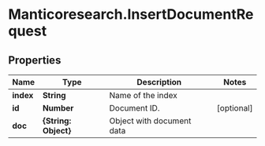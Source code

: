 # Manticoresearch.InsertDocumentRequest

## Properties

Name | Type | Description | Notes
------------ | ------------- | ------------- | -------------
**index** | **String** | Name of the index | 
**id** | **Number** | Document ID.  | [optional] 
**doc** | **{String: Object}** | Object with document data  | 


